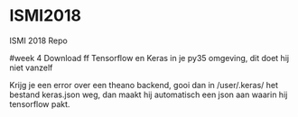 # ISMI2018
ISMI 2018 Repo

#week 4
Download ff Tensorflow en Keras in je py35 omgeving, dit doet hij niet vanzelf

Krijg je een error over een theano backend, gooi dan in /user/.keras/ het bestand keras.json weg, dan maakt hij automatisch een json aan waarin hij tensorflow pakt.
